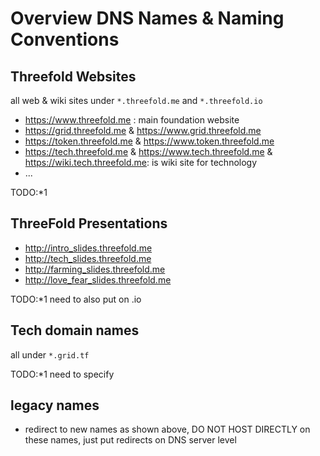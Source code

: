 

# Overview DNS Names & Naming Conventions

## Threefold Websites

all web & wiki sites under ```*.threefold.me``` and ```*.threefold.io```

- https://www.threefold.me : main foundation website
- https://grid.threefold.me &  https://www.grid.threefold.me
- https://token.threefold.me &  https://www.token.threefold.me
- https://tech.threefold.me & https://www.tech.threefold.me & https://wiki.tech.threefold.me: is wiki site for technology
- ...

TODO:*1 

## ThreeFold Presentations

- http://intro_slides.threefold.me
- http://tech_slides.threefold.me
- http://farming_slides.threefold.me
- http://love_fear_slides.threefold.me

TODO:*1 need to also put on .io

## Tech domain names

all under ```*.grid.tf```

TODO:*1 need to specify

## legacy names

- redirect to new names as shown above, DO NOT HOST DIRECTLY on these names, just put redirects on DNS server level


